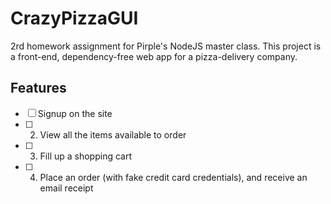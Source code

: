 # CrazyPizzaGUI
2rd homework assignment for Pirple's NodeJS master class. This project is a front-end, dependency-free web app for a pizza-delivery company.

## Features
- [ ] Signup on the site
- [ ] 2. View all the items available to order
- [ ] 3. Fill up a shopping cart
- [ ] 4. Place an order (with fake credit card credentials), and receive an email receipt
